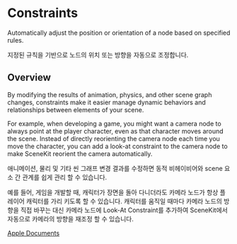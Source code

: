 # Constraints
Automatically adjust the position or orientation of a node based on specified rules.

지정된 규칙을 기반으로 노드의 위치 또는 방향을 자동으로 조정합니다.

## Overview
By modifying the results of animation, physics, and other scene graph changes, constraints make it easier manage dynamic behaviors and relationships between elements of your scene.

For example, when developing a game, you might want a camera node to always point at the player character, even as that character moves around the scene. Instead of directly reorienting the camera node each time you move the character, you can add a look-at constraint to the camera node to make SceneKit reorient the camera automatically.

애니메이션, 물리 및 기타 씬 그래프 변경 결과를 수정하면 동적 비헤이비어와 scene 요소 간 관계를 쉽게 관리 할 수 ​​있습니다.

예를 들어, 게임을 개발할 때, 캐릭터가 장면을 돌아 다니더라도 카메라 노드가 항상 플레이어 캐릭터를 가리 키도록 할 수 있습니다. 캐릭터를 움직일 때마다 카메라 노드의 방향을 직접 바꾸는 대신 카메라 노드에 Look-At Constraint를 추가하여 SceneKit에서 자동으로 카메라의 방향을 재조정 할 수 있습니다.

[Apple Documents][apple]

[apple]: https://developer.apple.com/documentation/scenekit/constraints?changes=_4
